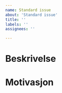 ```yaml
---
name: Standard issue
about: 'Standard issue'
title: ''
labels: ''
assignees: ''

---
```


# Beskrivelse

<!-- Mer beskrivelse dersom tittel ikke er nok. En god beskrivelse kan forstås av alle i teamet i dag og i
fremtiden. -->

# Motivasjon

<!-- Hvorfor ønsker vi gjøre det som issuet beskriver? Dette er essensielt for å forstå valgene våre i
framtiden. -->
